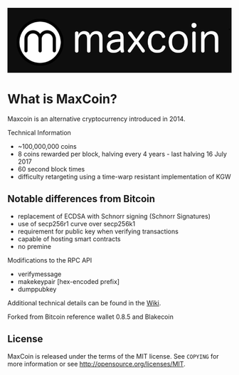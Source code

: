![picture](img/logo.png)

What is MaxCoin?
==============

Maxcoin is an alternative cryptocurrency introduced in 2014.

Technical Information

+ ~100,000,000 coins
+ 8 coins rewarded per block, halving every 4 years - last halving 16 July 2017
+ 60 second block times
+ difficulty retargeting using a time-warp resistant implementation of KGW

Notable differences from Bitcoin
-----------------------------

+ replacement of ECDSA with Schnorr signing (Schnorr Signatures)
+ use of secp256r1 curve over secp256k1
+ requirement for public key when verifying transactions
+ capable of hosting smart contracts
+ no premine

Modifications to the RPC API
+ verifymessage <publickey> <signature> <message>
+ makekeypair [hex-encoded prefix]
+ dumppubkey <maxcoinaddress>

Additional technical details can be found in the [Wiki](https://github.com/Max-Coin/maxcoin/wiki/_pages).

Forked from Bitcoin reference wallet 0.8.5 and Blakecoin

License
------

MaxCoin is released under the terms of the MIT license. See `COPYING` for more
information or see http://opensource.org/licenses/MIT.
